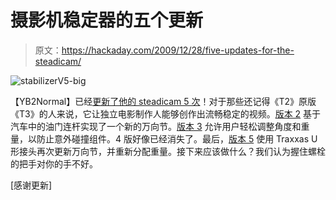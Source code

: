 # 摄影机稳定器的五个更新

> 原文：<https://hackaday.com/2009/12/28/five-updates-for-the-steadicam/>

![](img/13a1ade21515d15074d247b837b2b28e.png "stabilizerV5-big")

【YB2Normal】已经[更新了他的 steadicam 5 次](http://www.yb2normal.com/fancy.html)！对于那些还记得《T2》原版《T3》的人来说，它让独立电影制作人能够创作出流畅稳定的视频。[版本 2](http://www.yb2normal.com/DIYsteadicam2.html) 基于汽车中的油门连杆实现了一个新的万向节。[版本 3](http://www.yb2normal.com/DIYsteadicam3.html) 允许用户轻松调整角度和重量，以防止意外碰撞组件。4 版好像已经消失了。最后，[版本 5](http://www.yb2normal.com/DIYsteadicam5.html) 使用 Traxxas U 形接头再次更新万向节，并重新分配重量。接下来应该做什么？我们认为握住螺栓的把手对你的手不好。

[感谢更新]